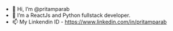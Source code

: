 - 👋 Hi, I’m @pritamparab
- 👀 I’m a ReactJs and Python fullstack developer.
- 📫 My Linkendin ID - https://www.linkedin.com/in/pritamparab

<!---
pritamparab/pritamparab is a ✨ special ✨ repository because its `README.md` (this file) appears on your GitHub profile.
You can click the Preview link to take a look at your changes.
--->
